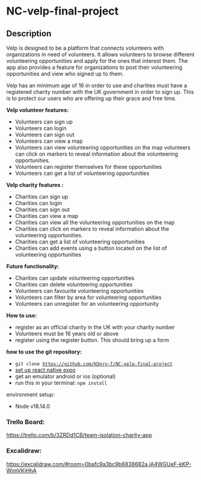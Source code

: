 # NC-velp-final-project

<h2>
<strong>Description</strong>
</h2>

Velp is designed to be a platform that connects volunteers with organizations in need of volunteers. It allows volunteers to browse different volunteering opportunities and apply for the ones that interest them. The app also provides a feature for organizations to post their volunteering opportunities and view who signed up to them.

Velp has an minimum age of 16 in order to use and charities must have a registered charity number with the UK government in order to sign up. This is to protect our users who are offering up their grace and free time.

<strong>Velp volunteer features:</strong>

<ul>
<li>Volunteers can sign up</li>
<li>Volunteers can login</li>
<li>Volunteers can sign out</li>
<li>Volunteers can view a map</li>
<li>Volunteers can view volunteering opportunities on the map
volunteers can click on markers to reveal information about the volunteering opportunities.
</li>
<li>Volunteers can register themselves for these opportunities</li>
<li>Volunteers can get a list of volunteering opportunities</li>
</ul>

<strong>Velp charity features :</strong>

<ul>
<li>Charities can sign up</li>

<li>Charities can login</li>

<li>Charities can sign out</li>

<li>Charities can view a map</li>

<li>Charities can view all the volunteering opportunities on the map</li>

<li>Charities can click on markers to reveal information about the volunteering opportunities.</li>

<li>Charities can get a list of volunteering opportunities</li>

<li>Charities can add events using a button located on the list of volunteering opportunities</li>
</ul>

<strong>Future functionality:</strong>

<ul>
<li>Charities can update volunteering opportunities</li>

<li>Charities can delete volunteering opportunities</li>

<li>Volunteers can favourite volunteering opportunities</li>

<li>Volunteers can filter by area for volunteering opportunities</li>

<li>Volunteers can unregister for an volunteering opportunity</li>

</ul>

<strong>How to use:</strong>

<ul>
    <li>register as an official charity in the UK with your charity number</li>
    <li>Volunteers must be 16 years old or above</li>
    <li>register using the register button. This should bring up a form</li>
</ul>

<strong>how to use the git repository:</strong>

<ul>
    <li><code>git clone <a href="https://github.com/H3nry-T/NC-velp-final-project">https://github.com/H3nry-T/NC-velp-final-project</a></code></li>
    <li><a href="https://reactnative.dev/docs/environment-setup">set up react native expo</a></li>
    <li>get an emulator android or ios (optional)</li>
    <li>run this in your terminal: <code>npm install</code></li>
</ul>

environment setup:

<ul>
    <li>Node v18.14.0</li>
</ul>

### Trello Board:

https://trello.com/b/3ZRDd1CB/team-isolation-charity-app

### Excalidraw:

https://excalidraw.com/#room=0bafc9a3bc9b6838682a,jA4WGUeF-kKP-WimVKiHhA
